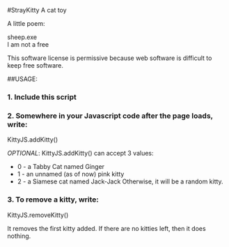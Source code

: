 #StrayKitty
A cat toy

A little poem:

sheep.exe  
I am not a free

This software license is permissive because web software is difficult to keep free software.

##USAGE:

### 1. Include this script
<script src="kitty.js"></script>

### 2. Somewhere in your Javascript code after the page loads, write:
KittyJS.addKitty()  

*OPTIONAL*: KittyJS.addKitty() can accept 3 values:

- 0 - a Tabby Cat named Ginger
- 1 - an unnamed (as of now) pink kitty
- 2 - a Siamese cat named Jack-Jack
Otherwise, it will be a random kitty.

### 3. To remove a kitty, write:
KittyJS.removeKitty()

It removes the first kitty added. If there are no kitties left, then it does nothing.
